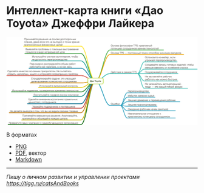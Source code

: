# Интеллект-карта книги «Дао Toyota» Джеффри Лайкера

![Интеллект-карта книги «Дао Toyota» Джеффри Лайкера](/Дао%20Toyota/Дао%20Toyota.png)

В форматах

* [PNG](/Дао%20Toyota/Дао%20Toyota.png)
* [PDF](/Дао%20Toyota/Дао%20Toyota.pdf), вектор
* [Markdown](/Дао%20Toyota/Дао%20Toyota.md)

---

_Пишу о личном развитии и управлении проектами https://tlgg.ru/catsAndBooks_
